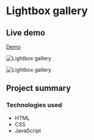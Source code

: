 # Lightbox gallery 

## Live demo
[Demo](https://light-box-gallery.netlify.app/)

![Lightbox gallery](https://res.cloudinary.com/dgm9zfiuo/image/upload/v1698861087/Portfolio%20projects/view_1_critii.png)

![Lightbox gallery](https://res.cloudinary.com/dgm9zfiuo/image/upload/v1698861084/Portfolio%20projects/view_2_tzwyre.png)

## Project summary

### Technologies used
* HTML
* CSS
* JavaScript
